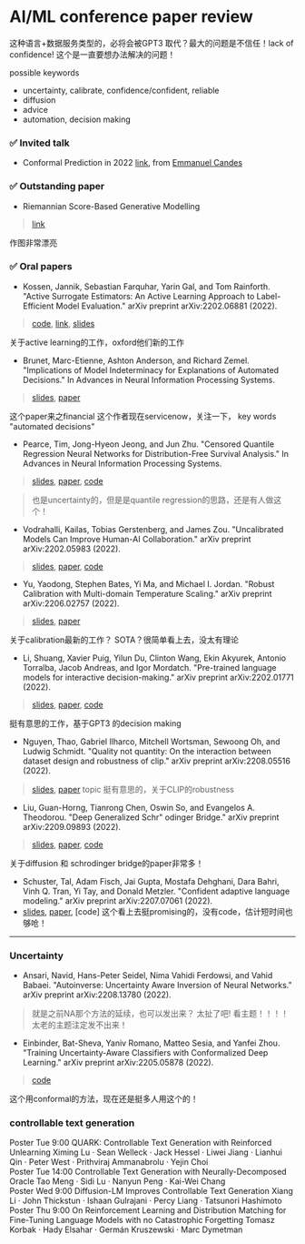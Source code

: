 
# AI/ML conference paper review 

这种语言+数据服务类型的，必将会被GPT3 取代？最大的问题是不信任！lack of confidence! 这个是一直要想办法解决的问题！

possible keywords

- uncertainty, calibrate, confidence/confident, reliable
- diffusion
- advice 
- automation, decision making 


### ✅  Invited talk

- Conformal Prediction in 2022 [link](https://nips.cc/virtual/2022/invited-talk/55872), from [Emmanuel Candes](https://scholar.google.com/citations?user=nRQi4O8AAAAJ&hl=en)

### ✅  Outstanding paper

- Riemannian Score-Based Generative Modelling
> [link](https://openreview.net/forum?id=oDRQGo8I7P)

作图非常漂亮

### ✅  Oral papers 

- Kossen, Jannik, Sebastian Farquhar, Yarin Gal, and Tom Rainforth. "Active Surrogate Estimators: An Active Learning Approach to Label-Efficient Model Evaluation." arXiv preprint arXiv:2202.06881 (2022). 

> [code](https://github.com/jlko/active-surrogate-estimators), [link](https://arxiv.org/abs/2202.06881), [slides](https://nips.cc/virtual/2022/poster/54273)


关于active learning的工作，oxford他们新的工作




- Brunet, Marc-Etienne, Ashton Anderson, and Richard Zemel. "Implications of Model Indeterminacy for Explanations of Automated Decisions." In Advances in Neural Information Processing Systems. 

> [slides](https://nips.cc/virtual/2022/poster/53043), [paper](https://openreview.net/forum?id=LzbrVf-l0Xq)

这个paper来之financial 这个作者现在servicenow，关注一下， key words "automated decisions"



- Pearce, Tim, Jong-Hyeon Jeong, and Jun Zhu. "Censored Quantile Regression Neural Networks for Distribution-Free Survival Analysis." In Advances in Neural Information Processing Systems.

> [slides](https://nips.cc/virtual/2022/poster/55198), [paper](https://openreview.net/pdf?id=pGcTocvaZkJ), [code](https://github.com/jxzhangjhu/Censored_Quantile_Regression_NN)

> 也是uncertainty的，但是是quantile regression的思路，还是有人做这个！



- Vodrahalli, Kailas, Tobias Gerstenberg, and James Zou. "Uncalibrated Models Can Improve Human-AI Collaboration." arXiv preprint arXiv:2202.05983 (2022). 
> [slides](https://nips.cc/virtual/2022/poster/53892), [paper](https://arxiv.org/abs/2202.05983), [code](https://github.com/kailas-v/human-ai-interactions)


- Yu, Yaodong, Stephen Bates, Yi Ma, and Michael I. Jordan. "Robust Calibration with Multi-domain Temperature Scaling." arXiv preprint arXiv:2206.02757 (2022).
> [slides](https://nips.cc/virtual/2022/poster/55037), [paper](https://arxiv.org/pdf/2206.02757.pdf)

关于calibration最新的工作？ SOTA？很简单看上去，没太有理论


- Li, Shuang, Xavier Puig, Yilun Du, Clinton Wang, Ekin Akyurek, Antonio Torralba, Jacob Andreas, and Igor Mordatch. "Pre-trained language models for interactive decision-making." arXiv preprint arXiv:2202.01771 (2022).
> [slides](https://nips.cc/virtual/2022/poster/54484), [paper](https://arxiv.org/abs/2202.01771), [code](https://github.com/ShuangLI59/Pre-Trained-Language-Models-for-Interactive-Decision-Making)

挺有意思的工作，基于GPT3 的decision making 


- Nguyen, Thao, Gabriel Ilharco, Mitchell Wortsman, Sewoong Oh, and Ludwig Schmidt. "Quality not quantity: On the interaction between dataset design and robustness of clip." arXiv preprint arXiv:2208.05516 (2022). 

> [slides](https://nips.cc/virtual/2022/poster/53131), [paper](https://arxiv.org/abs/2208.05516)
topic 挺有意思的，关于CLIP的robustness 


- Liu, Guan-Horng, Tianrong Chen, Oswin So, and Evangelos A. Theodorou. "Deep Generalized Schr\" odinger Bridge." arXiv preprint arXiv:2209.09893 (2022). 
> [slides](https://nips.cc/virtual/2022/poster/54873), [paper](https://openreview.net/pdf?id=fp33Nsh0O5), [code](https://github.com/jxzhangjhu/DeepGSB)

关于diffusion 和 schrodinger bridge的paper非常多！


- Schuster, Tal, Adam Fisch, Jai Gupta, Mostafa Dehghani, Dara Bahri, Vinh Q. Tran, Yi Tay, and Donald Metzler. "Confident adaptive language modeling." arXiv preprint arXiv:2207.07061 (2022). 
- [slides](https://nips.cc/virtual/2022/poster/53256), [paper](https://arxiv.org/abs/2207.07061), [code]
这个看上去挺promising的，没有code，估计短时间也够呛！



---

### Uncertainty 


- Ansari, Navid, Hans-Peter Seidel, Nima Vahidi Ferdowsi, and Vahid Babaei. "Autoinverse: Uncertainty Aware Inversion of Neural Networks." arXiv preprint arXiv:2208.13780 (2022). 
> 就是之前NA那个方法的延续，也可以发出来？ 太扯了吧! 看主题！！！！太老的主题注定发不出来！

- Einbinder, Bat-Sheva, Yaniv Romano, Matteo Sesia, and Yanfei Zhou. "Training Uncertainty-Aware Classifiers with Conformalized Deep Learning." arXiv preprint arXiv:2205.05878 (2022). 
> [code](https://github.com/bat-sheva/conformal-learning) 

这个用conformal的方法，现在还是挺多人用这个的！


### controllable text generation

Poster
Tue 9:00	QUARK: Controllable Text Generation with Reinforced Unlearning
Ximing Lu · Sean Welleck · Jack Hessel · Liwei Jiang · Lianhui Qin · Peter West · Prithviraj Ammanabrolu · Yejin Choi	
Poster
Tue 14:00	Controllable Text Generation with Neurally-Decomposed Oracle
Tao Meng · Sidi Lu · Nanyun Peng · Kai-Wei Chang	
Poster
Wed 9:00	Diffusion-LM Improves Controllable Text Generation
Xiang Li · John Thickstun · Ishaan Gulrajani · Percy Liang · Tatsunori Hashimoto	
Poster
Thu 9:00	On Reinforcement Learning and Distribution Matching for Fine-Tuning Language Models with no Catastrophic Forgetting
Tomasz Korbak · Hady Elsahar · Germán Kruszewski · Marc Dymetman 